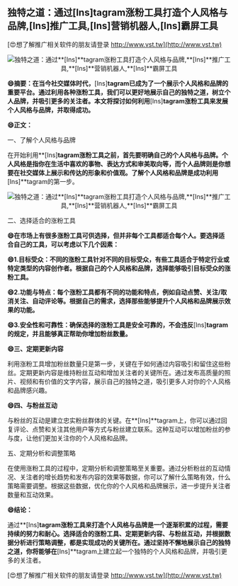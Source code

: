 ## **独特之道：通过**[Ins]**tagram涨粉工具打造个人风格与品牌,**[Ins]**推广工具,**[Ins]**营销机器人,**[Ins]**霸屏工具**

[😍想了解推广相关软件的朋友请登录 http://www.vst.tw](http://www.vst.tw)

 <center><img src="https://vst.tw/MP4/tuiguang/png/6.png" alt="独特之道：通过**[Ins]**tagram涨粉工具打造个人风格与品牌,**[Ins]**推广工具,**[Ins]**营销机器人,**[Ins]**霸屏工具"></center>

**😄摘要：在当今社交媒体时代，**[Ins]**tagram已成为了一个展示个人风格和品牌的重要平台。通过利用各种涨粉工具，我们可以更好地展示自己的独特之道，树立个人品牌，并吸引更多的关注者。本文将探讨如何利用**[Ins]**tagram涨粉工具来发展个人风格与品牌，并取得成功。**

**😄正文：**

一、了解个人风格与品牌

在开始利用**[Ins]**tagram涨粉工具之前，首先要明确自己的个人风格与品牌。个人风格是指你在生活中喜欢的事物、表达方式和审美取向等，而个人品牌则是你想要在社交媒体上展示和传达的形象和价值观。了解个人风格和品牌是成功利用**[Ins]**tagram的第一步。

 <center><img src="https://vst.tw/MP4/tuiguang/png/7.png" alt="独特之道：通过**[Ins]**tagram涨粉工具打造个人风格与品牌,**[Ins]**推广工具,**[Ins]**营销机器人,**[Ins]**霸屏工具"></center>

二、选择适合的涨粉工具

**😄在市场上有很多涨粉工具可供选择，但并非每个工具都适合每个人。要选择适合自己的工具，可以考虑以下几个因素：**

**😄1.目标受众：不同的涨粉工具针对不同的目标受众，有些工具适合于特定行业或特定类型的内容创作者。根据自己的个人风格和品牌，选择能够吸引目标受众的涨粉工具。**

**😄2.功能与特点：每个涨粉工具都有不同的功能和特点，例如自动点赞、关注/取消关注、自动评论等。根据自己的需求，选择那些能够提升个人风格和品牌展示效果的功能。**

**😄3.安全性和可靠性：确保选择的涨粉工具是安全可靠的，不会违反**[Ins]**tagram的规定，并且能够真正帮助你增加粉丝数量。**

**😄三、定期更新内容**

利用涨粉工具增加粉丝数量只是第一步，关键在于如何通过内容吸引和留住这些粉丝。定期更新内容是维持粉丝互动和增加关注者的关键所在。通过发布高质量的照片、视频和有价值的文字内容，展示自己的独特之道，吸引更多人对你的个人风格和品牌感兴趣。

**😄四、与粉丝互动**

与粉丝的互动是建立忠实粉丝群体的关键。在**[Ins]**tagram上，你可以通过回复评论、点赞和关注其他用户等方式与粉丝建立联系。这种互动可以增加粉丝的参与度，让他们更加关注你的个人风格和品牌。

五、定期分析和调整策略

在使用涨粉工具的过程中，定期分析和调整策略至关重要。通过分析粉丝的互动情况、关注者的增长趋势和发布内容的效果等数据，你可以了解什么策略有效，什么策略需要调整。根据这些数据，优化你的个人风格和品牌展示，进一步提升关注者数量和互动效果。

**😄结论：**

通过**[Ins]**tagram涨粉工具来打造个人风格与品牌是一个逐渐积累的过程，需要持续的努力和耐心。选择适合的涨粉工具、定期更新内容、与粉丝互动，并根据数据分析进行策略调整，都是实现成功的关键所在。通过坚持不懈地展示自己的独特之道，你将能够在**[Ins]**tagram上建立起一个独特的个人风格和品牌，并吸引更多的关注者。

[😍想了解推广相关软件的朋友请登录 http://www.vst.tw](http://www.vst.tw)



